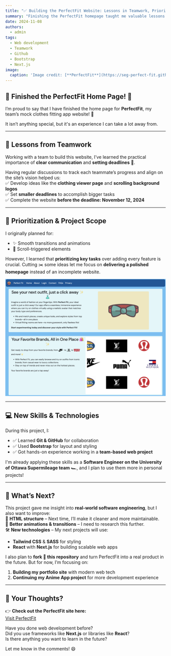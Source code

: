 ```yaml
---
title: "✅ Building the PerfectFit Website: Lessons in Teamwork, Prioritization, and Tech"
summary: "Finishing the PerfectFit homepage taught me valuable lessons in teamwork, prioritization, and web development tools."
date: 2024-11-08
authors:
  - admin
tags:
  - Web development
  - Teamwork
  - Github
  - Bootstrap
  - Next.js
image:
  caption: 'Image credit: [**PerfectFit**](https://seg-perfect-fit.github.io/perfect-fit-site/)'
---
```


## 🌟 Finished the PerfectFit Home Page! 🌟  

I’m proud to say that I have finished the home page for **PerfectFit**, my team’s mock clothes fitting app website! 🎉  

It isn’t anything special, but it's an experience I can take a lot away from.  

---

## 👥 Lessons from Teamwork  

Working with a team to build this website, I’ve learned the practical importance of **clear communication** and **setting deadlines** 📅.  

Having regular discussions to track each teammate’s progress and align on the site’s vision helped us:  
✅ Develop ideas like the **clothing viewer page** and **scrolling background logos**  
✅ Set **smaller deadlines** to accomplish bigger tasks  
✅ Complete the website **before the deadline: November 12, 2024**  

---

## 🎯 Prioritization & Project Scope  

I originally planned for:  
- ✨ Smooth transitions and animations  
- 📜 Scroll-triggered elements  

However, I learned that **prioritizing key tasks** over adding every feature is crucial. Cutting ✂️ some ideas let me focus on **delivering a polished homepage** instead of an incomplete website.  

![Home page screenshot](images/home.png)

---

## 💻 New Skills & Technologies  

During this project, I:  
- ✅ Learned **Git & GitHub** for collaboration  
- ✅ Used **Bootstrap** for layout and styling  
- ✅ Got hands-on experience working in a **team-based web project**  

I'm already applying these skills as a **Software Engineer on the University of Ottawa Supermileage team** 🏎️, and I plan to use them more in personal projects!  

---

## 🚀 What’s Next?  

This project gave me insight into **real-world software engineering**, but I also want to improve:  
🔀 **HTML structure** – Next time, I’ll make it cleaner and more maintainable.  
🎨 **Better animations & transitions** – I need to research this further.  
🛠️ **New technologies** – My next projects will use:  
   - **Tailwind CSS** & **SASS** for styling  
   - **React** with **Next.js** for building scalable web apps  

I also plan to **fork 🍴 this repository** and turn PerfectFit into a real product in the future. But for now, I’m focusing on:  
1. **Building my portfolio site** with modern web tech  
2. **Continuing my Anime App project** for more development experience  

---

## 💬 Your Thoughts?  

👉 **Check out the PerfectFit site here:**  
[Visit PerfectFit](https://seg-perfect-fit.github.io/perfect-fit-site/)

Have you done web development before?  
Did you use frameworks like **Next.js** or libraries like **React**?  
Is there anything you want to learn in the future?  

Let me know in the comments! 😄 
